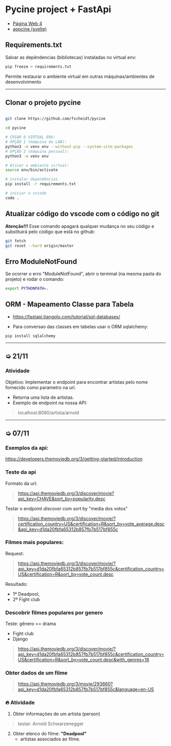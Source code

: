 # Pycine project + FastApi

- [Página Web 4](https://github.com/fscheidt/web4-22)
- [appcine (svelte)](https://github.com/fscheidt/appcine)

## Requirements.txt

Salvar as depêndencias (bibliotecas) instaladas no virtual env:

```bash
pip freeze > requirements.txt
```

Permite restaurar o ambiente virtual em outras máquinas/ambientes de desenvolvimento

---

## Clonar o projeto pycine


```bash

git clone https://github.com/fscheidt/pycine

cd pycine

# CRIAR O VIRTUAL ENV:
# OPÇÃO 1 (máquina do LAB):
python3 -m venv env --without-pip --system-site-packages
# OPÇÃO 2 (máquina pessoal):
python3 -m venv env

# Ativar o ambiente virtual:
source env/bin/activate

# instalar dependências
pip install -r requirements.txt

# iniciar o vscode
code .

```

## Atualizar código do vscode com o código no git

**Atenção!!!** Esse comando apagará qualquer mudança no seu código e substituirá pelo código que está no github:

```bash
git fetch
git reset --hard origin/master
```

## Erro **ModuleNotFound**

Se ocorrer o erro "ModuleNotFound", abrir o terminal (na mesma pasta do projeto) e rodar o comando:

```bash
export PYTHONPATH=.
```

## ORM - Mapeamento Classe para Tabela

- https://fastapi.tiangolo.com/tutorial/sql-databases/

- Para conversao das classes em tabelas usar o 
ORM sqlalchemy:

```
pip install sqlalchemy
```




---

## ➭ 21/11

### Atividade
Objetivo: Implementar o endpoint para encontrar artistas pelo nome fornecido como parametro na url.
- Retorna uma lista de artistas.
- Exemplo de endpoint na nossa API:

> localhost:8080/artista/arnold


---

## ➭ 07/11

### Exemplos da api:

https://developers.themoviedb.org/3/getting-started/introduction

### Teste da api

Formato da url:
> https://api.themoviedb.org/3/discover/movie?api_key=CHAVE&sort_by=popularity.desc

Testar o endpoint *discover* com sort by "media dos votos"

> https://api.themoviedb.org/3/discover/movie/?certification_country=US&certification=R&sort_by=vote_average.desc&api_key=d1da20fbfa65312b857fb7b517bf855c

### Filmes mais populares: 
Request:
> https://api.themoviedb.org/3/discover/movie/?api_key=d1da20fbfa65312b857fb7b517bf855c&certification_country=US&certification=R&sort_by=vote_count.desc

Resultado:
- 1º Deadpool, 
- 2º Fight club


### Descobrir filmes populares por genero
Teste: gênero == drama

- Fight club
- Django

> https://api.themoviedb.org/3/discover/movie/?api_key=d1da20fbfa65312b857fb7b517bf855c&certification_country=US&certification=R&sort_by=vote_count.desc&with_genres=18

### Obter dados de um filme

> https://api.themoviedb.org/3/movie/293660?api_key=d1da20fbfa65312b857fb7b517bf855c&language=en-US


### 🔥 Atividade
1. Obter informações de um artista (person)
> testar: Arnold Schwarzenegger

2. Obter elenco do filme: **"Deadpool"**
    - artistas associados ao filme.

